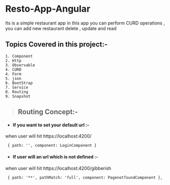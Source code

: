 # Resto-App-Angular

Its is a simple restaurant app in this app you can perform CURD operations , you can add new restaurant delete , update and read

## Topics Covered in this project:-

```
1. Component
2. Http 
3. Observable
4. CURD
4. Form
5. json
6. BootStrap
7. Service
8. Routing
9. Snapshot
```

> ## Routing Concept:-

- #### If you want to set your default url :-
when user will hit https://localhost:4200/

```
 { path: '', component: LoginComponent }

```
- #### If user will an url which is not defined :-
when user will hit https://localhost:4200/gibberish

```
 { path: '**', pathMatch: 'full', component: PagenotfoundComponent },
```
